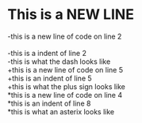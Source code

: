 # This is a  NEW LINE
-this is a new line of code on line 2<br>  
	-this is a indent of line 2<br> 
	-this is what the dash looks like<br>
+this is a new line of code on line 5<br>
	+this is an indent of line 5<br>
	+this is what the plus sign looks like<br>
*this is a new line of code on line 4<br>
	*this is an indent of line 8<br>
	*this is what an asterix looks like<br>